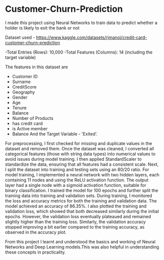 # Customer-Churn-Prediction
I made this project using Neural Networks to train data to predict whether a holder is likely to exit the bank or not

Dataset used - https://www.kaggle.com/datasets/rjmanoj/credit-card-customer-churn-prediction

-Total Entries (Rows): 10,000
-Total Features (Columns): 14 (including the target variable)

The features in this dataset are 
- Customer ID
- Surname
- CreditScore
- Geography
- Gender
- Age
- Tenure
- Balance
- Number of Products
- has credit card
- is Active member
- Balance
And the Target Variable - 'Exited'.

For preprocessing, I first checked for missing and duplicate values in the dataset and removed them. Once the dataset was cleaned, I converted all categorical features (those with string data types) into numerical values to avoid issues during model training. I then applied StandardScaler to standardize the data, ensuring that all features had a consistent scale.
Next, I split the dataset into training and testing sets using an 80/20 ratio.
For model training, I implemented a neural network with two hidden layers, each containing 11 nodes and using the ReLU activation function. The output layer had a single node with a sigmoid activation function, suitable for binary classification.
I trained the model for 100 epochs and further split the training data into training and validation sets. During training, I monitored the loss and accuracy metrics for both the training and validation data.
The model achieved an accuracy of 86.35%.
I also plotted the training and validation loss, which showed that both decreased similarly during the initial epochs. However, the validation loss eventually plateaued and remained slightly higher than the training loss. Similarly, the validation accuracy stopped improving a bit earlier compared to the training accuracy, as observed in the accuracy plot.

From this project I learnt and understood the basics and working of Neural Networks and Deep Learning models.This was also helpful in understanding these concepts in practicality.
